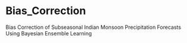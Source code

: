 # Bias_Correction
Bias Correction of Subseasonal Indian Monsoon Precipitation Forecasts Using Bayesian Ensemble Learning
